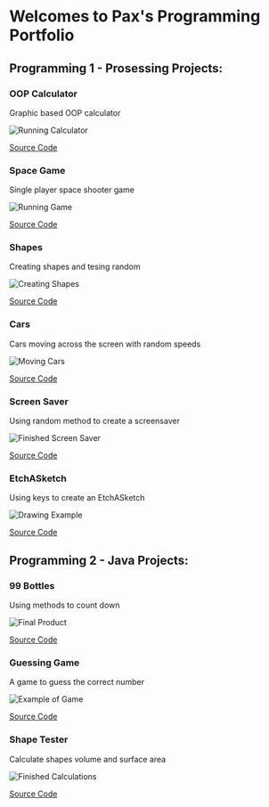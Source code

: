 # Welcomes to Pax's Programming Portfolio

## Programming 1 - Prosessing Projects:

### OOP Calculator
Graphic based OOP calculator

![Running Calculator](https://github.com/Akwardginger/Programing1Portfolio/blob/main/Images/calc.png)

[Source Code](https://github.com/Akwardginger/Programing1Portfolio/tree/main/src/calculator)

### Space Game
Single player space shooter game

![Running Game]()

[Source Code](https://github.com/Akwardginger/Programing1Portfolio/tree/main/src/spaceship)

### Shapes
Creating shapes and tesing random

![Creating Shapes]()

[Source Code]()

### Cars
Cars moving across the screen with random speeds

![Moving Cars]()

[Source Code]()

### Screen Saver
Using random method to create a screensaver

![Finished Screen Saver]()

[Source Code]()

### EtchASketch
Using keys to create an EtchASketch

![Drawing Example]()

[Source Code]()

## Programming 2 - Java Projects:

### 99 Bottles
Using methods to count down

![Final Product]()

[Source Code]()

### Guessing Game
A game to guess the correct number

![Example of Game]()

[Source Code]()

### Shape Tester
Calculate shapes volume and surface area

![Finished Calculations]()

[Source Code]()
